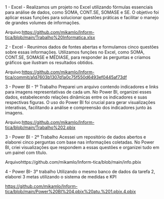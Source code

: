 1 - Excel -
Realizamos um projeto no Excel utilizando fórmulas essenciais para análise de dados, como SOMA, CONT.SE, SOMASE e SE. O objetivo foi aplicar essas funções para solucionar questões práticas e facilitar o manejo de grandes volumes de informações.

Arquivo:https://github.com/mikamlo/Inform-tica/blob/main/Trabalho%20Informatica.xlsx

2 - Excel  - 
Reunimos dados de fontes abertas e formulamos cinco questões sobre essas informações. Utilizamos funções no Excel, como SOMA, CONT.SE, SOMASE e MÉDIASE, para responder às perguntas e criamos gráficos que ilustram os resultados obtidos.

Arquivo:https://github.com/mikamlo/Inform-tica/commit/a1d7603b1307d1a0c75f550d6493ef0445af73df

3 - Power BI - 1º Trabalho
Preparei um arquivo contendo indicadores e links para imagens representativas de cada um. No Power BI, organizei esses dados, estabelecendo relações dinâmicas entre os indicadores e suas respectivas figuras. O uso do Power BI foi crucial para gerar visualizações interativas, facilitando a análise e compreensão dos indicadores junto às imagens.

Arquivo:https://github.com/mikamlo/Inform-tica/blob/main/Trabalho%202.pbix

3 - Power BI - 2º Trabalho
Acessei um repositório de dados abertos e elaborei cinco perguntas com base nas informações coletadas. No Power BI, criei visualizações que respondem a essas questões e organizei tudo em um painel com título.

Arquivohttps://github.com/mikamlo/Inform-tica/blob/main/info.pbix

4 - Power BI- 3° trabalho
Utilizando o mesmo banco de dados da tarefa 2, elaborei 3 metas utilizando o sistema de medidas e KPI

https://github.com/mikamlo/Inform-tica/blob/main/Power%20BI%204.pbix%20atu.%201.pbix.4.pbix
